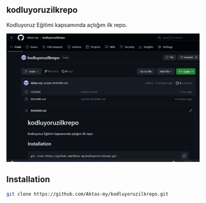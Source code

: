
## kodluyoruzilkrepo
Kodluyoruz Eğitimi kapsamında açtığım ilk repo.

![github](projet1/img/ekran.png)
## Installation
```bash
git clone https://github.com/Aktas-my/kodluyoruzilkrepo.git
```
